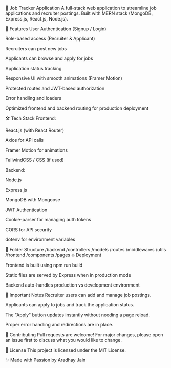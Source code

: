 💼 Job Tracker Application
A full-stack web application to streamline job applications and recruiter postings.
Built with MERN stack (MongoDB, Express.js, React.js, Node.js).




🚀 Features
User Authentication (Signup / Login)

Role-based access (Recruiter & Applicant)

Recruiters can post new jobs

Applicants can browse and apply for jobs

Application status tracking

Responsive UI with smooth animations (Framer Motion)

Protected routes and JWT-based authorization

Error handling and loaders

Optimized frontend and backend routing for production deployment

🛠 Tech Stack
Frontend:

React.js (with React Router)

Axios for API calls

Framer Motion for animations

TailwindCSS / CSS (if used)





Backend:

Node.js

Express.js

MongoDB with Mongoose

JWT Authentication

Cookie-parser for managing auth tokens

CORS for API security

dotenv for environment variables






📂 Folder Structure
/backend
    /controllers
    /models
    /routes
    /middlewares
    /utils
/frontend
    /components
    /pages
🔥 Deployment



Frontend is built using npm run build

Static files are served by Express when in production mode

Backend auto-handles production vs development environment





📝 Important Notes
Recruiter users can add and manage job postings.

Applicants can apply to jobs and track the application status.

The "Apply" button updates instantly without needing a page reload.

Proper error handling and redirections are in place.



🤝 Contributing
Pull requests are welcome!
For major changes, please open an issue first to discuss what you would like to change.


📄 License
This project is licensed under the MIT License.


✨ Made with Passion by Aradhay Jain
